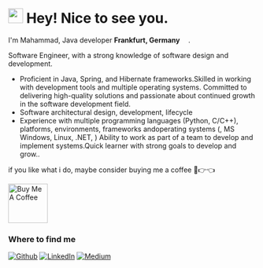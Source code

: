 <h1><img src="https://emojis.slackmojis.com/emojis/images/1531849430/4246/blob-sunglasses.gif?1531849430" width="30"/> Hey! Nice to see you.</h1>


<p> I'm Mahammad, Java developer  <in> <b>Frankfurt, Germany</b> <img src="https://cdn-icons-png.flaticon.com/512/197/197571.png" width="13"/>. </p>

Software Engineer, with a strong knowledge of software design and development.
  
- Proficient in Java, Spring, and Hibernate frameworks.Skilled in working with development tools and multiple operating systems. Committed to delivering high-quality solutions and passionate about continued growth in the software development field.
- Software architectural design, development, lifecycle
- Experience with multiple programming languages (Python, C/C++), platforms, environments, frameworks andoperating systems (, MS Windows, Linux, .NET, )
Ability to work as part of a team to develop and implement systems.Quick learner with strong goals to develop and grow..







if you like what i do, maybe consider buying me a coffee 🥺👉👈

<a href="https://www.buymeacoffee.com/najafovmahX" target="_blank"><img src="https://cdn.buymeacoffee.com/buttons/v2/default-red.png" alt="Buy Me A Coffee" width="80" ></a>




<h3>Where to find me</h3>
<p><a href="https://github.com/Mahammadnajaf" target="_blank"><img alt="Github" src="https://img.shields.io/badge/GitHub-%2312100E.svg?&style=for-the-badge&logo=Github&logoColor=white" /></a>  </a> <a href="https://www.linkedin.com/in/mahammadnajafov/" target="_blank"><img alt="LinkedIn" src="https://img.shields.io/badge/linkedin-%230077B5.svg?&style=for-the-badge&logo=linkedin&logoColor=white" /></a> <a href="https://medium.com/@najafovmahammad1" target="_blank"><img alt="Medium" src="https://img.shields.io/badge/medium-%2312100E.svg?&style=for-the-badge&logo=medium&logoColor=white" /></a>
</p>

<!--
**Mahammadnajaf/Mahammadnajaf** is a ✨ _special_ ✨ repository because its `README.md` (this file) appears on your GitHub profile.
